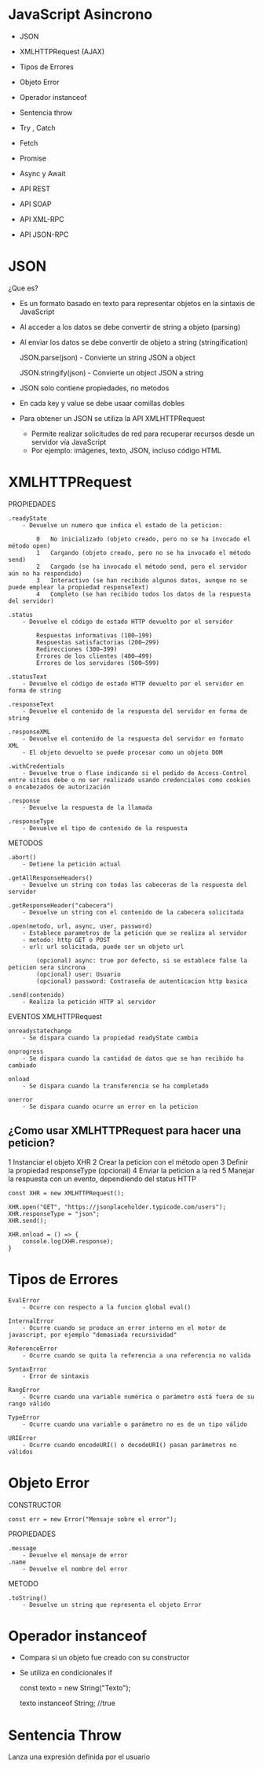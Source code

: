 # JavaScript Asincrono

- JSON
- XMLHTTPRequest (AJAX)

- Tipos de Errores
- Objeto Error
- Operador instanceof

- Sentencia throw
- Try , Catch

- Fetch
- Promise

- Async y Await

- API REST

- API SOAP
- API XML-RPC
- API JSON-RPC

# JSON

¿Que es?

- Es un formato basado en texto para representar objetos en la sintaxis de JavaScript
- Al acceder a los datos se debe convertir de string a objeto (parsing)
- Al enviar los datos se debe convertir de objeto a string (stringification)

    JSON.parse(json)
        - Convierte un string JSON a object

    JSON.stringify(json)
        - Convierte un object JSON a string

- JSON solo contiene propiedades, no metodos
- En cada key y value se debe usaar comillas dobles

- Para obtener un JSON se utiliza la API XMLHTTPRequest
    - Permite realizar solicitudes de red para recuperar recursos desde un servidor vía JavaScript
    - Por ejemplo: imágenes, texto, JSON, incluso código HTML

# XMLHTTPRequest

PROPIEDADES

    .readyState
        - Devuelve un numero que indica el estado de la peticion:

            0 	No inicializado (objeto creado, pero no se ha invocado el método open)
            1 	Cargando (objeto creado, pero no se ha invocado el método send)
            2 	Cargado (se ha invocado el método send, pero el servidor aún no ha respondido)
            3 	Interactivo (se han recibido algunos datos, aunque no se puede emplear la propiedad responseText)
            4 	Completo (se han recibido todos los datos de la respuesta del servidor)

    .status
        - Devuelve el código de estado HTTP devuelto por el servidor

            Respuestas informativas (100–199)
            Respuestas satisfactorias (200–299)
            Redirecciones (300–399)
            Errores de los clientes (400–499)
            Errores de los servidores (500–599)

    .statusText
        - Devuelve el código de estado HTTP devuelto por el servidor en forma de string

    .responseText
        - Devuelve el contenido de la respuesta del servidor en forma de string

    .responseXML
        - Devuelve el contenido de la respuesta del servidor en formato XML
        - El objeto devuelto se puede procesar como un objeto DOM

    .withCredentials
        - Devuelve true o flase indicando si el pedido de Access-Control entre sitios debe o no ser realizado usando credenciales como cookies o encabezados de autorización

    .response
        - Devuelve la respuesta de la llamada

    .responseType
        - Devuelve el tipo de contenido de la respuesta

METODOS

    .abort()
        - Detiene la petición actual

    .getAllResponseHeaders()
        - Devuelve un string con todas las cabeceras de la respuesta del servidor

    .getResponseHeader("cabecera")
        - Devuelve un string con el contenido de la cabecera solicitada

    .open(metodo, url, async, user, password)
        - Establece parametros de la petición que se realiza al servidor
        - metodo: http GET o POST
        - url: url solicitada, puede ser un objeto url

            (opcional) async: true por defecto, si se establece false la peticion sera sincrona
            (opcional) user: Usuario
            (opcional) password: Contraseña de autenticacion http basica

    .send(contenido)
        - Realiza la petición HTTP al servidor

EVENTOS XMLHTTPRequest

    onreadystatechange
        - Se dispara cuando la propiedad readyState cambia

    onprogress
        - Se dispara cuando la cantidad de datos que se han recibido ha cambiado

    onload
        - Se dispara cuando la transferencia se ha completado

    onerror
        - Se dispara cuando ocurre un error en la peticion

## ¿Como usar XMLHTTPRequest para hacer una peticion?

1 Instanciar el objeto XHR
2 Crear la peticion con el método open
3 Definir la propiedad responseType (opcional)
4 Enviar la peticion a la red
5 Manejar la respuesta con un evento, dependiendo del status HTTP

    const XHR = new XMLHTTPRequest();

    XHR.open("GET", "https://jsonplaceholder.typicode.com/users");
    XHR.responseType = "json";
    XHR.send();

    XHR.onload = () => {
        console.log(XHR.response);
    }

# Tipos de Errores

    EvalError
        - Ocurre con respecto a la funcion global eval()

    InternalError
        - Ocurre cuando se produce un error interno en el motor de javascript, por ejemplo "demasiada recursividad"

    ReferenceError
        - Ocurre cuando se quita la referencia a una referencia no valida

    SyntaxError
        - Error de sintaxis

    RangError
        - Ocurre cuando una variable numérica o parámetro está fuera de su rango válido

    TypeError
        - Ocurre cuando una variable o parámetro no es de un tipo válido

    URIError
        - Ocurre cuando encodeURI() o decodeURI() pasan parámetros no válidos

# Objeto Error

CONSTRUCTOR

    const err = new Error("Mensaje sobre el error");

PROPIEDADES

    .message
        - Devuelve el mensaje de error
    .name
        - Devuelve el nombre del error

METODO

    .toString()
        - Devuelve un string que representa el objeto Error

# Operador instanceof

- Compara si un objeto fue creado con su constructor
- Se utiliza en condicionales if

    const texto = new String("Texto");

    texto instanceof String; //true

# Sentencia Throw

Lanza una expresión definida por el usuario